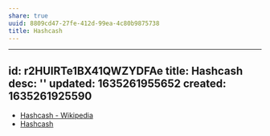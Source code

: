 ```yaml
---
share: true
uuid: 8809cd47-27fe-412d-99ea-4c80b9875738
title: Hashcash
---
```

---
id: r2HUIRTe1BX41QWZYDFAe
title: Hashcash
desc: ''
updated: 1635261955652
created: 1635261925590
---

* [Hashcash - Wikipedia](https://en.wikipedia.org/wiki/Hashcash)
* [Hashcash](https://www.researchgate.net/publication/2482110_Hashcash_-_A_Denial_of_Service_Counter-Measure)